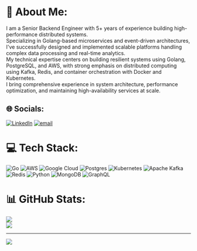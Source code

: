 # 💫 About Me:
I am a Senior Backend Engineer with 5+ years of experience building high-performance distributed systems. <br>Specializing in Golang-based microservices and event-driven architectures, I've successfully designed and implemented scalable platforms handling complex data processing and real-time analytics.<br>My technical expertise centers on building resilient systems using Golang, PostgreSQL, and AWS, with strong emphasis on distributed computing using Kafka, Redis, and container orchestration with Docker and Kubernetes. <br>I bring comprehensive experience in system architecture, performance optimization, and maintaining high-availability services at scale.


## 🌐 Socials:
[![LinkedIn](https://img.shields.io/badge/LinkedIn-%230077B5.svg?logo=linkedin&logoColor=white)](https://linkedin.com/in/alexandergolang) [![email](https://img.shields.io/badge/Email-D14836?logo=gmail&logoColor=white)](mailto:alexgolang@outlook.com) 

# 💻 Tech Stack:
![Go](https://img.shields.io/badge/go-%2300ADD8.svg?style=for-the-badge&logo=go&logoColor=white) ![AWS](https://img.shields.io/badge/AWS-%23FF9900.svg?style=for-the-badge&logo=amazon-aws&logoColor=white) ![Google Cloud](https://img.shields.io/badge/GoogleCloud-%234285F4.svg?style=for-the-badge&logo=google-cloud&logoColor=white) ![Postgres](https://img.shields.io/badge/postgres-%23316192.svg?style=for-the-badge&logo=postgresql&logoColor=white) ![Kubernetes](https://img.shields.io/badge/kubernetes-%23326ce5.svg?style=for-the-badge&logo=kubernetes&logoColor=white) ![Apache Kafka](https://img.shields.io/badge/Apache%20Kafka-000?style=for-the-badge&logo=apachekafka) ![Redis](https://img.shields.io/badge/redis-%23DD0031.svg?style=for-the-badge&logo=redis&logoColor=white) ![Python](https://img.shields.io/badge/python-3670A0?style=for-the-badge&logo=python&logoColor=ffdd54) ![MongoDB](https://img.shields.io/badge/MongoDB-%234ea94b.svg?style=for-the-badge&logo=mongodb&logoColor=white) ![GraphQL](https://img.shields.io/badge/-GraphQL-E10098?style=for-the-badge&logo=graphql&logoColor=white)
# 📊 GitHub Stats:
![](https://nirzak-streak-stats.vercel.app/?user=alexgolang&theme=default&hide_border=false)<br/>
![](https://github-readme-stats.vercel.app/api/top-langs/?username=alexgolang&theme=default&hide_border=false&include_all_commits=true&count_private=true&layout=compact)

---
[![](https://visitcount.itsvg.in/api?id=alexgolang&icon=0&color=0)](https://visitcount.itsvg.in)

<!-- Proudly created with GPRM ( https://gprm.itsvg.in ) -->
